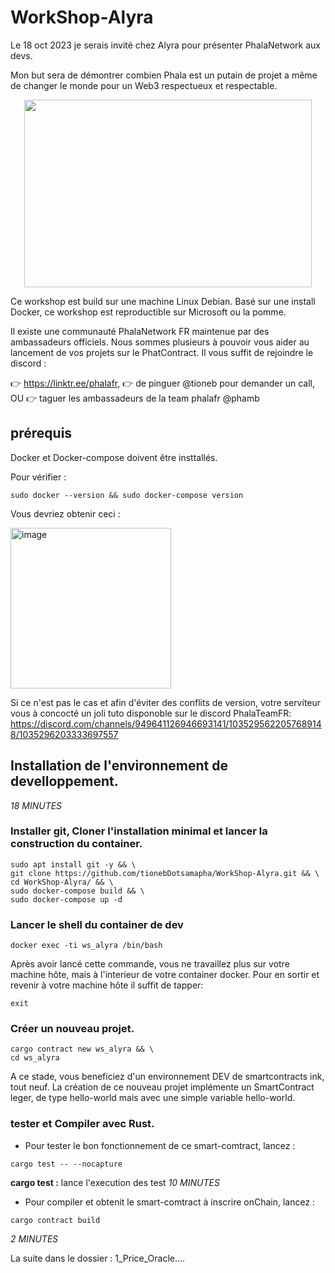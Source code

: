 # WorkShop-Alyra

Le 18 oct 2023 je serais invité chez Alyra pour présenter PhalaNetwork aux devs.

Mon but sera de démontrer combien Phala est un putain de projet a même de changer le monde pour un Web3 respectueux et respectable.

<p align="center">
  <img  width="460" height="300" src="https://github.com/tionebDotsamapha/WorkShop-Alyra/assets/16654460/3d3505b9-7c0f-45ad-9d82-746335ef3413">
</p>

Ce workshop est build sur une machine Linux Debian. 
Basé sur une install Docker, ce workshop est reproductible sur Microsoft ou la pomme.

Il existe une communauté PhalaNetwork FR maintenue par des ambassadeurs officiels. 
Nous sommes plusieurs à pouvoir vous aider au lancement de vos projets sur le PhatContract.
Il vous suffit de rejoindre le discord :

👉 https://linktr.ee/phalafr, 
👉 de pinguer @tioneb pour demander un call,
OU
👉 taguer les ambassadeurs de la team phalafr @phamb


## prérequis

Docker et Docker-compose doivent être insttallés.

Pour vérifier :

``` sudo docker --version && sudo docker-compose version ```

Vous devriez obtenir ceci : 

<img width="257" alt="image" src="https://github.com/tionebDotsamapha/WorkShop-Alyra/assets/16654460/f9fcb9b5-b60b-4402-8e5c-69daab67282c">

Si ce n'est pas le cas et afin d'éviter des conflits de version, votre serviteur vous à concocté un joli tuto disponoble sur le discord PhalaTeamFR:
https://discord.com/channels/949641126946693141/1035295622057689148/1035296203333697557
## Installation de l'environnement de develloppement.
*18 MINUTES*

### Installer git, Cloner l'installation minimal et lancer la construction du container.

``` 
sudo apt install git -y && \
git clone https://github.com/tionebDotsamapha/WorkShop-Alyra.git && \
cd WorkShop-Alyra/ && \
sudo docker-compose build && \
sudo docker-compose up -d
```
### Lancer le shell du container de dev
```
docker exec -ti ws_alyra /bin/bash
```
Après avoir lancé cette commande, vous ne travaillez plus sur votre machine hôte, mais à l'interieur de votre container docker.
Pour en sortir et revenir à votre machine hôte il suffit de tapper: 
```
exit
```
### Créer un nouveau projet.
```
cargo contract new ws_alyra && \
cd ws_alyra
```
A ce stade, vous beneficiez d'un environnement DEV de smartcontracts ink, tout neuf.
La création de ce nouveau projet implémente un SmartContract leger, de type hello-world mais avec une simple variable hello-world.

### tester et Compiler avec Rust.
- Pour tester le bon fonctionnement de ce smart-comtract, lancez :  
```
cargo test -- --nocapture
```
**cargo test :** lance l'execution des test
*10 MINUTES*

- Pour compiler et obtenit le smart-comtract à inscrire onChain, lancez :
```
cargo contract build
```
*2 MINUTES*

La suite dans le dossier : 1_Price_Oracle....
